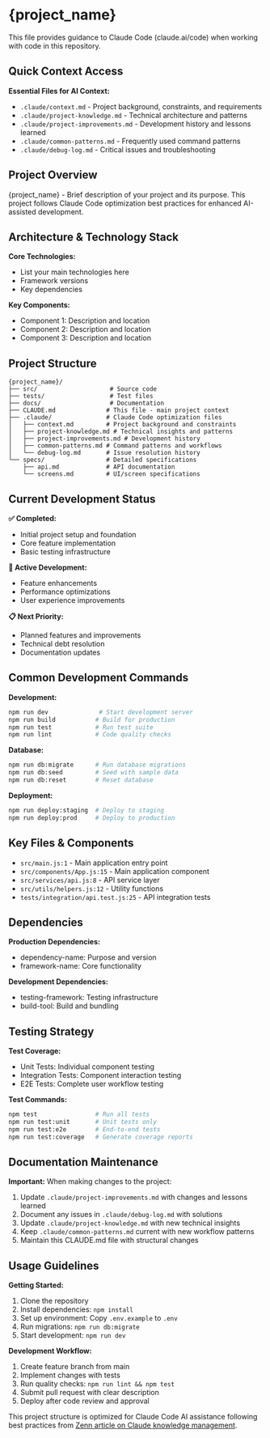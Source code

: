 # {project_name}

This file provides guidance to Claude Code (claude.ai/code) when working with code in this repository.

## Quick Context Access

**Essential Files for AI Context:**
- `.claude/context.md` - Project background, constraints, and requirements
- `.claude/project-knowledge.md` - Technical architecture and patterns  
- `.claude/project-improvements.md` - Development history and lessons learned
- `.claude/common-patterns.md` - Frequently used command patterns
- `.claude/debug-log.md` - Critical issues and troubleshooting

## Project Overview

{project_name} - Brief description of your project and its purpose. This project follows Claude Code optimization best practices for enhanced AI-assisted development.

## Architecture & Technology Stack

**Core Technologies:**
- List your main technologies here
- Framework versions
- Key dependencies

**Key Components:**
- Component 1: Description and location
- Component 2: Description and location
- Component 3: Description and location

## Project Structure

```
{project_name}/
├── src/                    # Source code
├── tests/                  # Test files
├── docs/                   # Documentation
├── CLAUDE.md              # This file - main project context
├── .claude/               # Claude Code optimization files
│   ├── context.md         # Project background and constraints
│   ├── project-knowledge.md # Technical insights and patterns
│   ├── project-improvements.md # Development history
│   ├── common-patterns.md # Command patterns and workflows
│   └── debug-log.md       # Issue resolution history
└── specs/                 # Detailed specifications
    ├── api.md             # API documentation
    └── screens.md         # UI/screen specifications
```

## Current Development Status

**✅ Completed:**
- Initial project setup and foundation
- Core feature implementation
- Basic testing infrastructure

**🔄 Active Development:**
- Feature enhancements
- Performance optimizations
- User experience improvements

**📋 Next Priority:**
- Planned features and improvements
- Technical debt resolution
- Documentation updates

## Common Development Commands

**Development:**
```bash
npm run dev              # Start development server
npm run build           # Build for production
npm run test            # Run test suite
npm run lint            # Code quality checks
```

**Database:**
```bash
npm run db:migrate      # Run database migrations
npm run db:seed         # Seed with sample data
npm run db:reset        # Reset database
```

**Deployment:**
```bash
npm run deploy:staging  # Deploy to staging
npm run deploy:prod     # Deploy to production
```

## Key Files & Components

- `src/main.js:1` - Main application entry point
- `src/components/App.js:15` - Main application component
- `src/services/api.js:8` - API service layer
- `src/utils/helpers.js:12` - Utility functions
- `tests/integration/api.test.js:25` - API integration tests

## Dependencies

**Production Dependencies:**
- dependency-name: Purpose and version
- framework-name: Core functionality

**Development Dependencies:**
- testing-framework: Testing infrastructure
- build-tool: Build and bundling

## Testing Strategy

**Test Coverage:**
- Unit Tests: Individual component testing
- Integration Tests: Component interaction testing
- E2E Tests: Complete user workflow testing

**Test Commands:**
```bash
npm test                # Run all tests
npm run test:unit       # Unit tests only
npm run test:e2e        # End-to-end tests
npm run test:coverage   # Generate coverage reports
```

## Documentation Maintenance

**Important:** When making changes to the project:
1. Update `.claude/project-improvements.md` with changes and lessons learned
2. Document any issues in `.claude/debug-log.md` with solutions
3. Update `.claude/project-knowledge.md` with new technical insights
4. Keep `.claude/common-patterns.md` current with new workflow patterns
5. Maintain this CLAUDE.md file with structural changes

## Usage Guidelines

**Getting Started:**
1. Clone the repository
2. Install dependencies: `npm install`
3. Set up environment: Copy `.env.example` to `.env`
4. Run migrations: `npm run db:migrate`
5. Start development: `npm run dev`

**Development Workflow:**
1. Create feature branch from main
2. Implement changes with tests
3. Run quality checks: `npm run lint && npm test`
4. Submit pull request with clear description
5. Deploy after code review and approval

This project structure is optimized for Claude Code AI assistance following best practices from [Zenn article on Claude knowledge management](https://zenn.dev/driller/articles/2a23ef94f1d603).